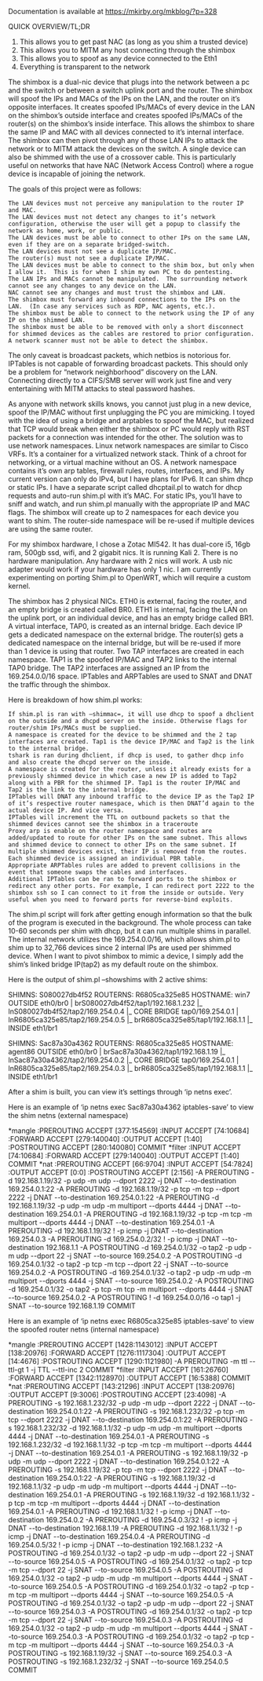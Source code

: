 Documentation is available at https://mkirby.org/mkblog/?p=328

QUICK OVERVIEW/TL;DR
1) This allows you to get past NAC (as long as you shim a trusted device)
2) This allows you to MITM any host connecting through the shimbox
3) This allows you to spoof as any device connected to the Eth1
4) Everything is transparent to the network

The shimbox is a dual-nic device that plugs into the network between a pc and the switch or between a switch uplink port and the router.  The shimbox will spoof the IPs and MACs of the IPs on the LAN, and the router on it’s opposite interfaces.  It creates spoofed IPs/MACs of every device in the LAN on the shimbox’s outside interface and creates spoofed IPs/MACs of the router(s) on the shimbox’s inside interface. This allows the shimbox to share the same IP and MAC with all devices connected to it’s internal interface. The shimbox can then pivot through any of those LAN IPs to attack the network or to MITM attack the devices on the switch. A single device can also be shimmed with the use of a crossover cable. This is particularly useful on networks that have NAC (Network Access Control) where a rogue device is incapable of joining the network.


The goals of this project were as follows:

    The LAN devices must not perceive any manipulation to the router IP and MAC.
    The LAN devices must not detect any changes to it’s network configuration, otherwise the user will get a popup to classify the network as home, work, or public.
    The LAN devices must be able to connect to other IPs on the same LAN, even if they are on a separate bridged-switch.
    The LAN devices must not see a duplicate IP/MAC.
    The router(s) must not see a duplicate IP/MAC.
    The LAN devices must be able to connect to the shim box, but only when I allow it.  This is for when I shim my own PC to do pentesting.
    The LAN IPs and MACs cannot be manipulated.  The surrounding network cannot see any changes to any device on the LAN.
    NAC cannot see any changes and must trust the shimbox and LAN.
    The shimbox must forward any inbound connections to the IPs on the LAN.  (In case any services such as RDP, NAC agents, etc.).
    The shimbox must be able to connect to the network using the IP of any IP on the shimmed LAN.
    The shimbox must be able to be removed with only a short disconnect for shimmed devices as the cables are restored to prior configuration.
    A network scanner must not be able to detect the shimbox.

The only caveat is broadcast packets, which netbios is notorious for.  IPTables is not capable of forwarding broadcast packets.  This should only be a problem for “network neighborhood” discovery on the LAN.  Connecting directly to a CIFS/SMB server will work just fine and very entertaining with MITM attacks to steal password hashes.

As anyone with network skills knows, you cannot just plug in a new device, spoof the IP/MAC without first unplugging the PC you are mimicking.   I toyed with the idea of using a bridge and arptables to spoof the MAC, but realized that TCP would break when either the shimbox or PC would reply with RST packets for a connection was intended for the other.  The solution was to use network namespaces. Linux network namespaces are similar to Cisco VRFs. It’s a container for a virtualized network stack. Think of a chroot for networking, or a virtual machine without an OS. A network namespace contains it’s own arp tables, firewall rules, routes, interfaces, and IPs. My current version can only do IPv4, but I have plans for IPv6. It can shim dhcp or static IPs. I have a separate script called dhcptail.pl to watch for dhcp requests and auto-run shim.pl with it’s MAC.  For static IPs, you’ll have to sniff and watch, and run shim.pl manually with the appropriate IP and MAC flags.  The shimbox will create up to 2 namespaces for each device you want to shim. The router-side namespace will be re-used if multiple devices are using the same router.

For my shimbox hardware, I chose a Zotac MI542. It has dual-core i5, 16gb ram, 500gb ssd, wifi, and 2 gigabit nics. It is running Kali 2. There is no hardware manipulation. Any hardware with 2 nics will work. A usb nic adapter would work if your hardware has only 1 nic. I am currently experimenting on porting Shim.pl to OpenWRT, which will require a custom kernel.

The shimbox has 2 physical NICs.  ETH0 is external, facing the router, and an empty bridge is created called BR0. ETH1 is internal, facing the LAN on the uplink port, or an individual device, and has an empty bridge called BR1.  A virtual interface, TAP0, is created as an internal bridge. Each device IP gets a dedicated namespace on the external bridge. The router(s) gets a dedicated namespace on the internal bridge, but will be re-used if more than 1 device is using that router. Two TAP interfaces are created in each namespace. TAP1 is the spoofed IP/MAC and TAP2 links to the internal TAP0 bridge. The TAP2 interfaces are assigned an IP from the 169.254.0.0/16 space. IPTables and ARPTables are used to SNAT and DNAT the traffic through the shimbox.


Here is breakdown of how shim.pl works:

    If shim.pl is ran with –shimmac=, it will use dhcp to spoof a dhclient on the outside and a dhcpd server on the inside. Otherwise flags for router/shim IPs/MACs must be supplied.
    A namespace is created for the device to be shimmed and the 2 tap interfaces are created. Tap1 is the device IP/MAC and Tap2 is the link to the internal bridge.
    tshark is ran during dhclient, if dhcp is used, to gather dhcp info and also create the dhcpd server on the inside.
    A namespace is created for the router, unless it already exists for a previously shimmed device in which case a new IP is added to Tap2 along with a PBR for the shimmed IP. Tap1 is the router IP/MAC and Tap2 is the link to the internal bridge.
    IPTables will DNAT any inbound traffic to the device IP as the Tap2 IP of it’s respective router namespace, which is then DNAT’d again to the actual device IP. And vice versa.
    IPTables will increment the TTL on outbound packets so that the shimmed devices cannot see the shimbox in a traceroute
    Proxy arp is enable on the router namespace and routes are added/updated to route for other IPs on the same subnet. This allows and shimmed device to connect to other IPs on the same subnet. If multiple shimmed devices exist, their IP is removed from the routes. Each shimmed device is assigned an individual PBR table.
    Appropriate ARPTables rules are added to prevent collisions in the event that someone swaps the cables and interfaces.
    Additional IPTables can be ran to forward ports to the shimbox or redirect any other ports. For example, I can redirect port 2222 to the shimbox ssh so I can connect to it from the inside or outside. Very useful when you need to forward ports for reverse-bind exploits.

The shim.pl script will fork after getting enough information so that the bulk of the program is executed in the background. The whole process can take 10-60 seconds per shim with dhcp, but it can run multiple shims in parallel. The internal network utilizes the 169.254.0.0/16, which allows shim.pl to shim up to 32,766 devices since 2 internal IPs are used per shimmed device. When I want to pivot shimbox to mimic a device, I simply add the shim’s linked bridge IP(tap2) as my default route on the shimbox.

Here is the output of shim.pl –showshims with 2 active shims:

SHIMNS: S080027db4f52
ROUTERNS: R6805ca325e85
HOSTNAME: win7
OUTSIDE eth0/br0
|	brS080027db4f52/tap1/192.168.1.232
|_	lnS080027db4f52/tap2/169.254.0.4
	|_	CORE BRIDGE tap0/169.254.0.1
		|	lnR6805ca325e85/tap2/169.254.0.5
		|_	brR6805ca325e85/tap1/192.168.1.1
			|_	INSIDE eth1/br1

SHIMNS: Sac87a30a4362
ROUTERNS: R6805ca325e85
HOSTNAME: agent86
OUTSIDE eth0/br0
|	brSac87a30a4362/tap1/192.168.1.19
|_	lnSac87a30a4362/tap2/169.254.0.2
	|_	CORE BRIDGE tap0/169.254.0.1
		|	lnR6805ca325e85/tap2/169.254.0.3
		|_	brR6805ca325e85/tap1/192.168.1.1
			|_	INSIDE eth1/br1


 

After a shim is built, you can view it’s settings through ‘ip netns exec’.

Here is an example of ‘ip netns exec Sac87a30a4362 iptables-save’ to view the shim netns (external namespace)

*mangle
:PREROUTING ACCEPT [377:154569]
:INPUT ACCEPT [74:10684]
:FORWARD ACCEPT [279:140040]
:OUTPUT ACCEPT [1:40]
:POSTROUTING ACCEPT [280:140080]
COMMIT
*filter
:INPUT ACCEPT [74:10684]
:FORWARD ACCEPT [279:140040]
:OUTPUT ACCEPT [1:40]
COMMIT
*nat
:PREROUTING ACCEPT [66:9704]
:INPUT ACCEPT [54:7824]
:OUTPUT ACCEPT [0:0]
:POSTROUTING ACCEPT [2:156]
-A PREROUTING -d 192.168.1.19/32 -p udp -m udp --dport 2222 -j DNAT --to-destination 169.254.0.1:22
-A PREROUTING -d 192.168.1.19/32 -p tcp -m tcp --dport 2222 -j DNAT --to-destination 169.254.0.1:22
-A PREROUTING -d 192.168.1.19/32 -p udp -m udp -m multiport --dports 4444 -j DNAT --to-destination 169.254.0.1
-A PREROUTING -d 192.168.1.19/32 -p tcp -m tcp -m multiport --dports 4444 -j DNAT --to-destination 169.254.0.1
-A PREROUTING -d 192.168.1.19/32 ! -p icmp -j DNAT --to-destination 169.254.0.3
-A PREROUTING -d 169.254.0.2/32 ! -p icmp -j DNAT --to-destination 192.168.1.1
-A POSTROUTING -d 169.254.0.1/32 -o tap2 -p udp -m udp --dport 22 -j SNAT --to-source 169.254.0.2
-A POSTROUTING -d 169.254.0.1/32 -o tap2 -p tcp -m tcp --dport 22 -j SNAT --to-source 169.254.0.2
-A POSTROUTING -d 169.254.0.1/32 -o tap2 -p udp -m udp -m multiport --dports 4444 -j SNAT --to-source 169.254.0.2
-A POSTROUTING -d 169.254.0.1/32 -o tap2 -p tcp -m tcp -m multiport --dports 4444 -j SNAT --to-source 169.254.0.2
-A POSTROUTING ! -d 169.254.0.0/16 -o tap1 -j SNAT --to-source 192.168.1.19
COMMIT

Here is an example of ‘ip netns exec R6805ca325e85 iptables-save’ to view the spoofed router netns (internal namespace)

*mangle
:PREROUTING ACCEPT [1428:1143012]
:INPUT ACCEPT [138:20976]
:FORWARD ACCEPT [1276:1117304]
:OUTPUT ACCEPT [14:4676]
:POSTROUTING ACCEPT [1290:1121980]
-A PREROUTING -m ttl --ttl-gt 1 -j TTL --ttl-inc 2
COMMIT
*filter
:INPUT ACCEPT [161:26760]
:FORWARD ACCEPT [1342:1128970]
:OUTPUT ACCEPT [16:5388]
COMMIT
*nat
:PREROUTING ACCEPT [143:21296]
:INPUT ACCEPT [138:20976]
:OUTPUT ACCEPT [9:3006]
:POSTROUTING ACCEPT [23:4098]
-A PREROUTING -s 192.168.1.232/32 -p udp -m udp --dport 2222 -j DNAT --to-destination 169.254.0.1:22
-A PREROUTING -s 192.168.1.232/32 -p tcp -m tcp --dport 2222 -j DNAT --to-destination 169.254.0.1:22
-A PREROUTING -s 192.168.1.232/32 -d 192.168.1.1/32 -p udp -m udp -m multiport --dports 4444 -j DNAT --to-destination 169.254.0.1
-A PREROUTING -s 192.168.1.232/32 -d 192.168.1.1/32 -p tcp -m tcp -m multiport --dports 4444 -j DNAT --to-destination 169.254.0.1
-A PREROUTING -s 192.168.1.19/32 -p udp -m udp --dport 2222 -j DNAT --to-destination 169.254.0.1:22
-A PREROUTING -s 192.168.1.19/32 -p tcp -m tcp --dport 2222 -j DNAT --to-destination 169.254.0.1:22
-A PREROUTING -s 192.168.1.19/32 -d 192.168.1.1/32 -p udp -m udp -m multiport --dports 4444 -j DNAT --to-destination 169.254.0.1
-A PREROUTING -s 192.168.1.19/32 -d 192.168.1.1/32 -p tcp -m tcp -m multiport --dports 4444 -j DNAT --to-destination 169.254.0.1
-A PREROUTING -d 192.168.1.1/32 ! -p icmp -j DNAT --to-destination 169.254.0.2
-A PREROUTING -d 169.254.0.3/32 ! -p icmp -j DNAT --to-destination 192.168.1.19
-A PREROUTING -d 192.168.1.1/32 ! -p icmp -j DNAT --to-destination 169.254.0.4
-A PREROUTING -d 169.254.0.5/32 ! -p icmp -j DNAT --to-destination 192.168.1.232
-A POSTROUTING -d 169.254.0.1/32 -o tap2 -p udp -m udp --dport 22 -j SNAT --to-source 169.254.0.5
-A POSTROUTING -d 169.254.0.1/32 -o tap2 -p tcp -m tcp --dport 22 -j SNAT --to-source 169.254.0.5
-A POSTROUTING -d 169.254.0.1/32 -o tap2 -p udp -m udp -m multiport --dports 4444 -j SNAT --to-source 169.254.0.5
-A POSTROUTING -d 169.254.0.1/32 -o tap2 -p tcp -m tcp -m multiport --dports 4444 -j SNAT --to-source 169.254.0.5
-A POSTROUTING -d 169.254.0.1/32 -o tap2 -p udp -m udp --dport 22 -j SNAT --to-source 169.254.0.3
-A POSTROUTING -d 169.254.0.1/32 -o tap2 -p tcp -m tcp --dport 22 -j SNAT --to-source 169.254.0.3
-A POSTROUTING -d 169.254.0.1/32 -o tap2 -p udp -m udp -m multiport --dports 4444 -j SNAT --to-source 169.254.0.3
-A POSTROUTING -d 169.254.0.1/32 -o tap2 -p tcp -m tcp -m multiport --dports 4444 -j SNAT --to-source 169.254.0.3
-A POSTROUTING -s 192.168.1.19/32 -j SNAT --to-source 169.254.0.3
-A POSTROUTING -s 192.168.1.232/32 -j SNAT --to-source 169.254.0.5
COMMIT
